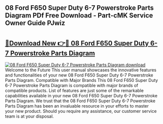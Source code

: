 ## 08 Ford F650 Super Duty 6-7 Powerstroke Parts Diagram PDf Free Download - Part-cMK Service Owner Guide PJwiz

# <h2><a href="http://dfk2v08.blite.top/?on=08+Ford+F650+Super+Duty+6-7+Powerstroke+Parts+Diagram">🔗Download New 👉🔴 08 Ford F650 Super Duty 6-7 Powerstroke Parts Diagram</a></h2>

[![08 Ford F650 Super Duty 6-7 Powerstroke Parts Diagram download](https://i.imgur.com/lujVjoI.png)](http://dfk2v08.blite.top/?on=08+Ford+F650+Super+Duty+6-7+Powerstroke+Parts+Diagram)
Welcome to the Future This user manual showcases the innovative features and functionalities of your new 08 Ford F650 Super Duty 6-7 Powerstroke Parts Diagram. Compatible with Major Brands This 08 Ford F650 Super Duty 6-7 Powerstroke Parts Diagram is compatible with major brands of compatible products. List of features are just some of the remarkable capabilities available in your new 08 Ford F650 Super Duty 6-7 Powerstroke Parts Diagram. We trust that the 08 Ford F650 Super Duty 6-7 Powerstroke Parts Diagram has been an invaluable resource in your efforts to master your new product. Should you require any assistance, our customer service team is at your disposal.
